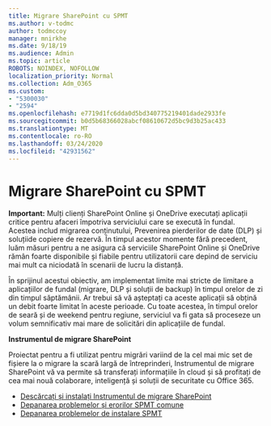 ```yaml
---
title: Migrare SharePoint cu SPMT
ms.author: v-todmc
author: todmccoy
manager: mnirkhe
ms.date: 9/18/19
ms.audience: Admin
ms.topic: article
ROBOTS: NOINDEX, NOFOLLOW
localization_priority: Normal
ms.collection: Adm_O365
ms.custom:
- "5300030"
- "2594"
ms.openlocfilehash: e7719d1fc6dda0d5bd340775219401dade2933fe
ms.sourcegitcommit: b0d5b68366028abcf08610672d5bc9d3b25ac433
ms.translationtype: MT
ms.contentlocale: ro-RO
ms.lasthandoff: 03/24/2020
ms.locfileid: "42931562"
---
```

# <a name="sharepoint-migration-with-spmt"></a>Migrare SharePoint cu SPMT

**Important:** Mulți clienți SharePoint Online și OneDrive executați aplicații critice pentru afaceri împotriva serviciului care se execută în fundal. Acestea includ migrarea conținutului, Prevenirea pierderilor de date (DLP) și soluțiide copiere de rezervă. În timpul acestor momente fără precedent, luăm măsuri pentru a ne asigura că serviciile SharePoint Online și OneDrive rămân foarte disponibile și fiabile pentru utilizatorii care depind de serviciu mai mult ca niciodată în scenarii de lucru la distanță.

În sprijinul acestui obiectiv, am implementat limite mai stricte de limitare a aplicațiilor de fundal (migrare, DLP și soluții de backup) în timpul orelor de zi din timpul săptămânii. Ar trebui să vă așteptați ca aceste aplicații să obțină un debit foarte limitat în aceste perioade. Cu toate acestea, în timpul orelor de seară și de weekend pentru regiune, serviciul va fi gata să proceseze un volum semnificativ mai mare de solicitări din aplicațiile de fundal.

**Instrumentul de migrare SharePoint**

Proiectat pentru a fi utilizat pentru migrări variind de la cel mai mic set de fișiere la o migrare la scară largă de întreprinderi, Instrumentul de migrare SharePoint vă va permite să transferați informațiile în cloud și să profitați de cea mai nouă colaborare, inteligență și soluții de securitate cu Office 365.

- [Descărcați și instalați Instrumentul de migrare SharePoint](https://docs.microsoft.com/sharepointmigration/introducing-the-sharepoint-migration-tool)
- [Depanarea problemelor și erorilor SPMT comune](https://docs.microsoft.com/sharepointmigration/troubleshooting-common-spmt-issues)
- [Depanarea problemelor de instalare SPMT](https://docs.microsoft.com/sharepointmigration/spmt-install-issues#troubleshooting-spmt-installation-issues)
